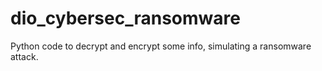 # dio_cybersec_ransomware
Python code to decrypt and encrypt some info, simulating a ransomware attack.
